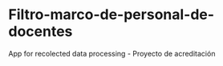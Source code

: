 # Filtro-marco-de-personal-de-docentes
App for recolected data processing - Proyecto de acreditación
